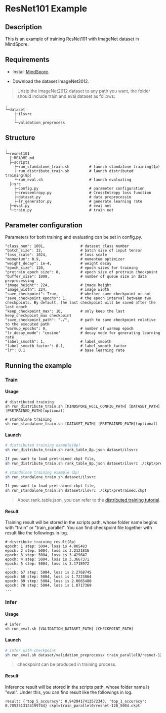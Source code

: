 # ResNet101 Example
 
## Description
 
This is an example of training ResNet101 with ImageNet dataset in MindSpore.

## Requirements

- Install [MindSpore](https://www.mindspore.cn/install/en).

- Download the dataset ImageNet2012.
 
> Unzip the ImageNet2012 dataset to any path you want, the folder should include train and eval dataset as follows:
 
```
.
└─dataset
    ├─ilsvrc
    │
    └─validation_preprocess
```

## Structure
 
```shell
.
└─resnet101      
  ├─README.md
  ├─scripts      
    ├─run_standalone_train.sh         # launch standalone training(1p)
    ├─run_distribute_train.sh         # launch distributed training(8p)
    └─run_eval.sh                     # launch evaluating
  ├─src
    ├─config.py                       # parameter configuration
    ├─crossentropy.py                 # CrossEntropy loss function
    ├─dataset.py                      # data preprocessin
    ├─lr_generator.py                 # generate learning rate
  ├─eval.py                           # eval net
  └─train.py                          # train net
```
 
## Parameter configuration
 
Parameters for both training and evaluating can be set in config.py.
 
```
"class_num": 1001,                # dataset class number
"batch_size": 32,                 # batch size of input tensor
"loss_scale": 1024,               # loss scale
"momentum": 0.9,                  # momentum optimizer
"weight_decay": 1e-4,             # weight decay
"epoch_size": 120,                # epoch sizes for training
"pretrain_epoch_size": 0,         # epoch size of pretrain checkpoint
"buffer_size": 1000,              # number of queue size in data preprocessing
"image_height": 224,              # image height
"image_width": 224,               # image width
"save_checkpoint": True,          # whether save checkpoint or not
"save_checkpoint_epochs": 1,      # the epoch interval between two checkpoints. By default, the last checkpoint will be saved after the last epoch
"keep_checkpoint_max": 10,        # only keep the last keep_checkpoint_max checkpoint
"save_checkpoint_path": "./",     # path to save checkpoint relative to the executed path
"warmup_epochs": 0,               # number of warmup epoch
"lr_decay_mode": "cosine"         # decay mode for generating learning rate
"label_smooth": 1,                # label_smooth
"label_smooth_factor": 0.1,       # label_smooth_factor
"lr": 0.1                         # base learning rate
```

## Running the example

### Train
 
#### Usage

```
# distributed training
sh run_distribute_train.sh [MINDSPORE_HCCL_CONFIG_PATH] [DATASET_PATH] [PRETRAINED_PATH](optional)
 
# standalone training
sh run_standalone_train.sh [DATASET_PATH] [PRETRAINED_PATH](optional)
```
 
#### Launch
 
```bash
# distributed training example(8p)
sh run_distribute_train.sh rank_table_8p.json dataset/ilsvrc

If you want to load pretrained ckpt file, 
sh run_distribute_train.sh rank_table_8p.json dataset/ilsvrc ./ckpt/pretrained.ckpt

# standalone training example（1p）
sh run_standalone_train.sh dataset/ilsvrc

If you want to load pretrained ckpt file,
sh run_standalone_train.sh dataset/ilsvrc ./ckpt/pretrained.ckpt
```
 
> About rank_table.json, you can refer to the [distributed training tutorial](https://www.mindspore.cn/tutorial/en/master/advanced_use/distributed_training.html).

#### Result
 
Training result will be stored in the scripts path, whose folder name begins with "train" or "train_parallel". You can find checkpoint file together with result like the followings in log.

 
```
# distribute training result(8p)
epoch: 1 step: 5004, loss is 4.805483
epoch: 2 step: 5004, loss is 3.2121816
epoch: 3 step: 5004, loss is 3.429647
epoch: 4 step: 5004, loss is 3.3667371
epoch: 5 step: 5004, loss is 3.1718972
...
epoch: 67 step: 5004, loss is 2.2768745
epoch: 68 step: 5004, loss is 1.7223864
epoch: 69 step: 5004, loss is 2.0665488
epoch: 70 step: 5004, loss is 1.8717369
...
```

### Infer
 
#### Usage
 
```
# infer
sh run_eval.sh [VALIDATION_DATASET_PATH] [CHECKPOINT_PATH]
```
 
#### Launch
 
```bash
# infer with checkpoint
sh run_eval.sh dataset/validation_preprocess/ train_parallel0/resnet-120_5004.ckpt

```
 
> checkpoint can be produced in training process.
 

#### Result
 
Inference result will be stored in the scripts path, whose folder name is "eval". Under this, you can find result like the followings in log.
 
```
result: {'top_5_accuracy': 0.9429417413572343, 'top_1_accuracy': 0.7853513124199744} ckpt=train_parallel0/resnet-120_5004.ckpt
```
